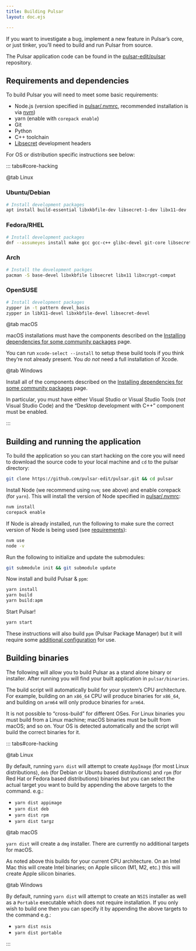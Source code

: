 ```yaml
---
title: Building Pulsar
layout: doc.ejs

---
```

<!-- TODO check all of this for accuracy, and if we want to keep these install instructions -->

<!-- TODO: It’s absolutely possible to hack on Pulsar’s core without building it… by setting `ATOM_DEV_RESOURCE_PATH`. I’ve never had to build Pulsar from source. I don’t know if there are any caveats, but we should find a way to mention that as an option. — @savetheclocktower -->

If you want to investigate a bug, implement a new feature in Pulsar’s core, or just tinker, you’ll need to build and run Pulsar from source.

The Pulsar application code can be found in the
[pulsar-edit/pulsar](https://github.com/pulsar-edit/pulsar) repository.

## Requirements and dependencies

To build Pulsar you will need to meet some basic requirements:

- Node.js (version specified in [pulsar/.nvmrc](https://github.com/pulsar-edit/pulsar/blob/master/.nvmrc),
  recommended installation is via [nvm](https://github.com/nvm-sh/nvm))
- yarn (enable with `corepack enable`)
- Git
- Python
- C++ toolchain
- [Libsecret](https://wiki.gnome.org/Projects/Libsecret) development headers

For OS or distribution specific instructions see below:

::: tabs#core-hacking

@tab Linux

### Ubuntu/Debian

```sh
# Install development packages
apt install build-essential libxkbfile-dev libsecret-1-dev libx11-dev
```

### Fedora/RHEL

```sh
# Install development packages
dnf --assumeyes install make gcc gcc-c++ glibc-devel git-core libsecret-devel rpmdevtools libX11-devel libxkbfile-devel nss atk gdk-pixbuf2 gtk3 mesa-dri-drivers
```

### Arch

```sh
# Install the development packges
pacman -S base-devel libxkbfile libsecret libx11 libxcrypt-compat
```

### OpenSUSE

```sh
# Install development packages
zypper in -t pattern devel_basis
zypper in libX11-devel libxkbfile-devel libsecret-devel
```

@tab macOS

macOS installations must have the components described on the [Installing dependencies for some community packages](/getting-started/dependencies-for-some-community-packages/#macos) page.

You can run `xcode-select --install` to setup these build tools if you think they’re not already present. You _do not_ need a full installation of Xcode.

@tab Windows

Install all of the components described on the [Installing dependencies for some community packages](/getting-started/dependencies-for-some-community-packages/#installing-visual-studio-tools) page.

In particular, you must have either Visual Studio or Visual Studio Tools (_not_ Visual Studio Code) and the “Desktop development with C++” component must be enabled.

:::

## Building and running the application

To build the application so you can start hacking on the core you will need to download the source code to your local machine and `cd` to the pulsar directory:

```sh
git clone https://github.com/pulsar-edit/pulsar.git && cd pulsar
```

Install Node (we recommend using `nvm`; see above) and enable corepack (for `yarn`). This will install the version of Node specified in [pulsar/.nvmrc](https://github.com/pulsar-edit/pulsar/blob/master/.nvmrc):

```sh
nvm install
corepack enable
```

If Node is already installed, run the following to make sure the correct version of Node is being used (see [requirements](#requirements-and-dependencies)):

```sh
nvm use
node -v
```

Run the following to initialize and update the submodules:

```sh
git submodule init && git submodule update
```

Now install and build Pulsar & `ppm`:

```sh
yarn install
yarn build
yarn build:apm
```

Start Pulsar!

```sh
yarn start
```

These instructions will also build `ppm` (Pulsar Package Manager) but it will require some [additional configuration](/contributing-to-pulsar/using-ppm/) for use.

## Building binaries

The following will allow you to build Pulsar as a stand alone binary or installer. After running you will find your built application in `pulsar/binaries`.

The build script will automatically build for your system’s CPU architecture. For example, building on an `x86_64` CPU will produce binaries for `x86_64`, and building on `arm64` will only produce binaries for `arm64`.

It is not possible to “cross-build” for different OSes. For Linux binaries you must build from a Linux machine; macOS binaries must be built from macOS; and so on. Your OS is detected automatically and the script will build the correct binaries for it.

::: tabs#core-hacking

@tab Linux

By default, running `yarn dist` will attempt to create `AppImage` (for most Linux distributions), `deb` (for Debian or Ubuntu based distributions) and `rpm` (for Red Hat or Fedora based distributions) binaries but you can select the actual target you want to build by appending the above targets to the command. e.g.:

- `yarn dist appimage`
- `yarn dist deb`
- `yarn dist rpm`
- `yarn dist targz`

@tab macOS

`yarn dist` will create a `dmg` installer. There are currently no additional targets for macOS.

As noted above this builds for your current CPU architecture. On an Intel Mac this will create Intel binaries; on Apple silicon (M1, M2, etc.) this will create Apple silicon binaries.

@tab Windows

By default, running `yarn dist` will attempt to create an `NSIS` installer as well as a `Portable` executable which does not require installation. If you only wish to build one then you can specify it by appending the above targets to the command e.g.:

- `yarn dist nsis`
- `yarn dist portable`

:::
